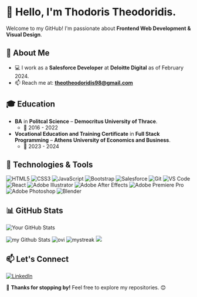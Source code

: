 # 👋 Hello, I'm Thodoris Theodoridis.  

Welcome to my GitHub! I'm passionate about **Frontend Web Development & Visual Design**.  

## 🔹 About Me  
- 💻 I work as a **Salesforce Developer** at **Deloitte Digital** as of February 2024.
- 📫 Reach me at: **theotheodoridis98@gmail.com**  

## 🎓 Education  
- **BA** in **Politcal Science** – **Democritus University of Thrace**.
  - 📆 2016 - 2022
- **Vocational Education and Training Certificate** in **Full Stack Programming** – **Athens University of Economics and Business**.
  - 📆 2023 - 2024  

## 🔧 Technologies & Tools  

![HTML5](https://img.shields.io/badge/HTML5-E34F26?style=for-the-badge&logo=html5&logoColor=white)  ![CSS3](https://img.shields.io/badge/CSS3-1572B6?style=for-the-badge&logo=css3&logoColor=white)  ![JavaScript](https://img.shields.io/badge/JavaScript-F7DF1E?style=for-the-badge&logo=javascript&logoColor=black)  ![Bootstrap](https://img.shields.io/badge/Bootstrap-563D7C?style=for-the-badge&logo=bootstrap&logoColor=white)  ![Salesforce](https://img.shields.io/badge/Salesforce-00A1E0?style=for-the-badge&logo=salesforce&logoColor=white)  ![Git](https://img.shields.io/badge/Git-F05032?style=for-the-badge&logo=git&logoColor=white)  ![VS Code](https://img.shields.io/badge/VS%20Code-007ACC?style=for-the-badge&logo=visual-studio-code&logoColor=white)  ![React](https://img.shields.io/badge/React-61DAFB?style=for-the-badge&logo=react&logoColor=black)  ![Adobe Illustrator](https://img.shields.io/badge/Adobe%20Illustrator-FF9A00?style=for-the-badge&logo=adobeillustrator&logoColor=white)  ![Adobe After Effects](https://img.shields.io/badge/Adobe%20After%20Effects-9999FF?style=for-the-badge&logo=adobeaftereffects&logoColor=white)  ![Adobe Premiere Pro](https://img.shields.io/badge/Adobe%20Premiere%20Pro-9999FF?style=for-the-badge&logo=adobepremierepro&logoColor=white)  ![Adobe Photoshop](https://img.shields.io/badge/Adobe%20Photoshop-31A8FF?style=for-the-badge&logo=adobephotoshop&logoColor=white)  ![Blender](https://img.shields.io/badge/Blender-F5792A?style=for-the-badge&logo=blender&logoColor=white)  

## 📊 GitHub Stats  
![Your GitHub Stats](https://github-readme-stats.vercel.app/api?username=theotheodoridis98&show_icons=true&theme=dark) 
<p>
  <img src="https://github-readme-stats.vercel.app/api?username=theotheodoridis98&include_all_commits=true&count_private=true&show_icons=true&line_height=20&title_color=2B5BBD&icon_color=1124BB&text_color=A1A1A1&bg_color=0,000000,130F40" alt="my Github Stats"/>
  <img src="https://github-readme-stats.vercel.app/api/top-langs?username=theotheodoridis98&show_icons=true&locale=en&layout=compact&theme=chartreuse-dark" alt="ovi"/>
  <img src="https://github-readme-streak-stats.herokuapp.com/?user=theotheodoridis98&theme=tokyonight" alt="mystreak"/>
  <img src="https://github-profile-trophy.vercel.app/?username=theotheodoridis98&theme=juicyfresh&no-bg=true" />
</p>

## 📫 Let's Connect  
[![LinkedIn](https://img.shields.io/badge/LinkedIn-0077B5?style=for-the-badge&logo=linkedin&logoColor=white)](https://www.linkedin.com/in/thodoristheodoridis)

🚀 **Thanks for stopping by!** Feel free to explore my repositories. 😊  

